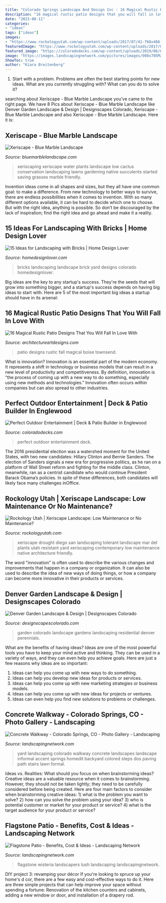```yaml
---
title: "Colorado Springs Landscape And Design Inc : 16 Magical Rustic Patio Designs That You Will Fall In Love With"
description: "16 magical rustic patio designs that you will fall in love with"
date: "2023-08-11"
categories:
- "ideas"
tags: ["ideas"]
images:
- "https://www.rockologyutah.com/wp-content/uploads/2017/07/41-768x486-1.jpg"
featuredImage: "https://www.rockologyutah.com/wp-content/uploads/2017/07/41-768x486-1.jpg"
featured_image: "https://coloradodecks.com/wp-content/uploads/2019/06/6600_20th_Greeley-179-Pre-PROOF-Med.jpg"
image: "https://images.landscapingnetwork.com/pictures/images/900x705Max/site_8/lush-patio-wisteria-landscapers_3800.jpg"
ShowToc: true
author: "Kiara Breitenberg"
---
```



1. Start with a problem. Problems are often the best starting points for new ideas. What are you currently struggling with? What can you do to solve it? 

	

		
searching about Xeriscape - Blue Marble Landscape you've came to the right page. We have 8 Pics about Xeriscape - Blue Marble Landscape like Denver Garden Landscape &amp; Design | Designscapes Colorado, Xeriscape - Blue Marble Landscape and also Xeriscape - Blue Marble Landscape. Here it is:
		
    
## Xeriscape - Blue Marble Landscape

<img loading=lazy src="http://bluemarblelandscape.com/wp-content/uploads/2015/10/Xeriscape.jpg" onerror="this.onerror=null;this.src='https://tse3.mm.bing.net/th?id=OIP.lnTeOOCga0334ofvwJL0EgHaE7&amp;pid=15.1';" alt="Xeriscape - Blue Marble Landscape">

_Source: bluemarblelandscape.com_

>xeriscaping xeriscape water plants landscape low cactus conservation landscaping lawns gardening native succulents started saving grasses marble friendly. 

	

Invention ideas come in all shapes and sizes, but they all have one common goal: to make a difference. From new technology to better ways to survive, there are endless possibilities when it comes to invention. With so many different options available, it can be hard to decide which one to choose. But with the right idea, anything is possible. So don’t be discouraged by the lack of inspiration; find the right idea and go ahead and make it a reality.

    
## 15 Ideas For Landscaping With Bricks | Home Design Lover

<img loading=lazy src="https://homedesignlover.com/wp-content/uploads/2014/04/8-shanon.jpg" onerror="this.onerror=null;this.src='https://tse4.mm.bing.net/th?id=OIP.2OfaccvDyG6y7wdOd0QdigHaDv&amp;pid=15.1';" alt="15 Ideas for Landscaping with Bricks | Home Design Lover">

_Source: homedesignlover.com_

>bricks landscaping landscape brick yard designs colorado homedesignlover. 

	

Big ideas are the key to any startup's success. They're the seeds that will grow into something bigger, and a startup's success depends on having big ideas to start with. Here are 5 of the most important big ideas a startup should have in its arsenal: 

    
## 16 Magical Rustic Patio Designs That You Will Fall In Love With

<img loading=lazy src="https://www.architectureartdesigns.com/wp-content/uploads/2016/10/16-Magical-Rustic-Patio-Designs-That-You-Will-Fall-In-Love-With-9.jpg" onerror="this.onerror=null;this.src='https://tse1.mm.bing.net/th?id=OIP.O1ie3V8ykuZKLi37gn5h4AHaE8&amp;pid=15.1';" alt="16 Magical Rustic Patio Designs That You Will Fall In Love With">

_Source: architectureartdesigns.com_

>patio designs rustic fall magical boise townsend. 

	

What is innovation?
Innovation is an essential part of the modern economy. It represents a shift in technology or business models that can result in a new level of productivity and competitiveness. By definition, innovation is “the process of coming up with a new way to do something, especially using new methods and technologies.” Innovation often occurs within companies but can also spread to other industries.

    
## Perfect Outdoor Entertainment | Deck &amp; Patio Builder In Englewood

<img loading=lazy src="https://coloradodecks.com/wp-content/uploads/2019/06/6600_20th_Greeley-179-Pre-PROOF-Med.jpg" onerror="this.onerror=null;this.src='https://tse4.mm.bing.net/th?id=OIP.TH5FftuJEd8HeOhNZ6MeWAHaE8&amp;pid=15.1';" alt="Perfect Outdoor Entertainment | Deck &amp; Patio Builder in Englewood">

_Source: coloradodecks.com_

>perfect outdoor entertainment deck. 

	

The 2016 presidential election was a watershed moment for the United States, with two new candidates: Hillary Clinton and Bernie Sanders. The election of Sanders signals a new era for progressive politics, as he ran on a platform of Wall Street reform and fighting for the middle class. Clinton, meanwhile, ran as a centrist candidate who would continue President Barack Obama’s policies. In spite of these differences, both candidates will likely face many challenges inOffice.

    
## Rockology Utah | Xeriscape Landscape: Low Maintenance Or No Maintenance?

<img loading=lazy src="https://www.rockologyutah.com/wp-content/uploads/2017/07/41-768x486-1.jpg" onerror="this.onerror=null;this.src='https://tse2.mm.bing.net/th?id=OIP.X-N1WqLCGxGWlmIR3YNJLgHaFj&amp;pid=15.1';" alt="Rockology Utah | Xeriscape Landscape: Low Maintenance or No Maintenance?">

_Source: rockologyutah.com_

>xeriscape drought diego san landscaping tolerant landscape mar del plants utah resistant yard xeriscaping contemporary low maintenance native architecture friendly. 

	

The word "innovation" is often used to describe the various changes and improvements that happen in a company or organization. It can also be used to describe the idea of new ways of doing things, or how a company can become more innovative in their products or services.

    
## Denver Garden Landscape &amp; Design | Designscapes Colorado

<img loading=lazy src="https://www.designscapescolorado.com/files/pluginfiles/item_10/field_232/Landscape-renovation-with-mortared--flagstone-walk--with-annuals-and-perennials.jpg" onerror="this.onerror=null;this.src='https://tse3.mm.bing.net/th?id=OIP.l6ylwLFEJWtQooqAfeX-yQHaF7&amp;pid=15.1';" alt="Denver Garden Landscape &amp; Design | Designscapes Colorado">

_Source: designscapescolorado.com_

>garden colorado landscape gardens landscaping residential denver perennials. 

	

What are the benefits of having ideas?
Ideas are one of the most powerful tools you have to keep your mind active and thinking. They can be used in a variety of ways, and they can even help you achieve goals. Here are just a few reasons why ideas are so important: 
1. Ideas can help you come up with new ways to do something.
2. Ideas can help you develop new ideas for products or services. 
3. Ideas can help you come up with new marketing strategies or business models. 
4. Ideas can help you come up with new ideas for projects or ventures. 
5. Ideas can even help you find new solutions to problems or challenges.

    
## Concrete Walkway - Colorado Springs, CO - Photo Gallery - Landscaping

<img loading=lazy src="https://images.landscapingnetwork.com/pictures/images/800x642Max/concrete-walkway_82/informal-front-yard-colored-concrete-walkway-accent-landscapes_8086.JPG" onerror="this.onerror=null;this.src='https://tse2.mm.bing.net/th?id=OIP.DA6RK5BDPeFjbTIqPxEuwgHaFU&amp;pid=15.1';" alt="Concrete Walkway - Colorado Springs, CO - Photo Gallery - Landscaping">

_Source: landscapingnetwork.com_

>yard landscaping colorado walkway concrete landscapes landscape informal accent springs homedit backyard colored steps dos paving path stairs lawn formal. 

	

Ideas vs. Realities: What should you focus on when brainstorming ideas?
Creative ideas are a valuable resource when it comes to brainstorming. However, they should not be taken lightly; they need to be carefully considered before being created. Here are four main factors to consider when brainstorming creative ideas: 1) what is the problem you want to solve? 2) how can you solve the problem using your idea? 3) who is potential customer or market for your product or service? 4) what is the target audience for your product or service?

    
## Flagstone Patio - Benefits, Cost &amp; Ideas - Landscaping Network

<img loading=lazy src="https://images.landscapingnetwork.com/pictures/images/900x705Max/site_8/lush-patio-wisteria-landscapers_3800.jpg" onerror="this.onerror=null;this.src='https://tse4.mm.bing.net/th?id=OIP.bk900utZd-8WGTXyUuUNSgHaFV&amp;pid=15.1';" alt="Flagstone Patio - Benefits, Cost &amp; Ideas - Landscaping Network">

_Source: landscapingnetwork.com_

>flagstone wisteria landscapers lush landscaping landscapingnetwork. 

	

DIY project 3: revamping your décor
If you're looking to spruce up your home's d cor, there are a few easy and cost-effective ways to do it. Here are three simple projects that can help improve your space without spending a fortune: Renovation of the kitchen counters and cabinets, adding a new window or door, and installation of a drapery rod.

